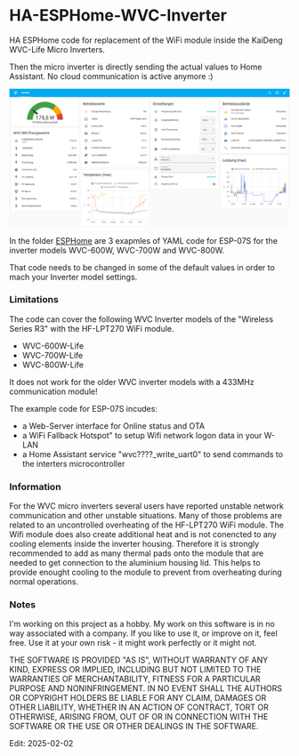 # HA-ESPHome-WVC-Inverter
HA ESPHome code for replacement of the WiFi module inside the KaiDeng WVC-Life Micro Inverters.

Then the micro inverter is directly sending the actual values to Home Assistant. No cloud communication is active anymore :)

<img src="https://github.com/GernotAlthammer/HA-ESPHome-WVC-Inverter/blob/main/Pictures/WVC800_HA-Page.png">

In the folder <a href="https://github.com/GernotAlthammer/HA-ESPHome-WVC-Inverter/tree/main/ESPHome" rel="nofollow">ESPHome</a> are 3 exapmles of YAML code for ESP-07S for the inverter models WVC-600W, WVC-700W and WVC-800W.

That code needs to be changed in some of the default values in order to mach your Inverter model settings.

<h3 tabindex="-1" class="heading-element" dir="auto">Limitations</h3>
The code can cover the following WVC Inverter models of the "Wireless Series R3" with the HF-LPT270 WiFi module.

- WVC-600W-Life
- WVC-700W-Life
- WVC-800W-Life

It does not work for the older WVC inverter models with a 433MHz communication module!

The example code for ESP-07S incudes:

- a Web-Server interface for Online status and OTA
- a WiFi Fallback Hotspot" to setup Wifi network logon data in your W-LAN
- a Home Assistant service "wvc????_write_uart0" to send commands to the interters microcontroller

<h3 tabindex="-1" class="heading-element" dir="auto">Information</h3>
For the WVC micro inverters several users have reported unstable network communication and other unstable situations. Many of those problems are related to an uncontrolled overheating of the HF-LPT270 WiFi module.
The Wifi module does also create additional heat and is not conencted to any cooling elements inside the inverter housing.
Therefore it is strongly recommended to add as many thermal pads onto the module that are needed to get connection to the aluminium housing lid.
This helps to provide enought cooling to the module to prevent from overheating during normal operations.


<h3 tabindex="-1" class="heading-element" dir="auto">Notes</h3>
I'm working on this project as a hobby. My work on this software is in no way associated with a company. If you like to use it, or improve on it, feel free. Use it at your own risk - it might work perfectly or it might not.


THE SOFTWARE IS PROVIDED "AS IS", WITHOUT WARRANTY OF ANY KIND, EXPRESS OR IMPLIED, INCLUDING BUT NOT LIMITED TO THE WARRANTIES OF MERCHANTABILITY, FITNESS FOR A PARTICULAR PURPOSE AND NONINFRINGEMENT. IN NO EVENT SHALL THE AUTHORS OR COPYRIGHT HOLDERS BE LIABLE FOR ANY CLAIM, DAMAGES OR OTHER LIABILITY, WHETHER IN AN ACTION OF CONTRACT, TORT OR OTHERWISE, ARISING FROM, OUT OF OR IN CONNECTION WITH THE SOFTWARE OR THE USE OR OTHER DEALINGS IN THE SOFTWARE.


Edit: 2025-02-02
